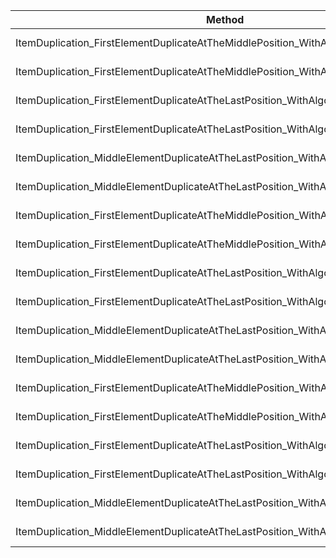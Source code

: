 | Method                                                                            | Length |          Mean |       Error |      StdDev |      Gen0 |    Gen1 |   Allocated |
|-----------------------------------------------------------------------------------|------- |--------------:|------------:|------------:|----------:|--------:|------------:|
| ItemDuplication_FirstElementDuplicateAtTheMiddlePosition_WithAlgorithm            |     10 |      5.659 us |   0.0287 us |   0.0254 us |    0.3738 |       - |     1.55 KB |
| ItemDuplication_FirstElementDuplicateAtTheMiddlePosition_WithAlgorithmAndHashCode |     10 |      5.618 us |   0.0163 us |   0.0152 us |    0.2823 |       - |     1.18 KB |
| ItemDuplication_FirstElementDuplicateAtTheLastPosition_WithAlgorithm              |     10 |      6.105 us |   0.1102 us |   0.1432 us |    0.4883 |       - |     2.02 KB |
| ItemDuplication_FirstElementDuplicateAtTheLastPosition_WithAlgorithmAndHashCode   |     10 |      5.783 us |   0.0295 us |   0.0246 us |    0.2823 |       - |     1.18 KB |
| ItemDuplication_MiddleElementDuplicateAtTheLastPosition_WithAlgorithm             |     10 |      8.401 us |   0.0368 us |   0.0345 us |    1.2665 |       - |     5.21 KB |
| ItemDuplication_MiddleElementDuplicateAtTheLastPosition_WithAlgorithmAndHashCode  |     10 |      7.055 us |   0.1137 us |   0.1064 us |    0.2823 |       - |     1.18 KB |
| ItemDuplication_FirstElementDuplicateAtTheMiddlePosition_WithAlgorithm            |    100 |     55.627 us |   0.8795 us |   0.8227 us |    4.3945 |       - |    18.14 KB |
| ItemDuplication_FirstElementDuplicateAtTheMiddlePosition_WithAlgorithmAndHashCode |    100 |     55.041 us |   0.9359 us |   1.3422 us |    3.2959 |       - |    13.55 KB |
| ItemDuplication_FirstElementDuplicateAtTheLastPosition_WithAlgorithm              |    100 |     58.802 us |   0.9313 us |   0.8712 us |    5.5542 |       - |    22.83 KB |
| ItemDuplication_FirstElementDuplicateAtTheLastPosition_WithAlgorithmAndHashCode   |    100 |     56.444 us |   0.2429 us |   0.2153 us |    3.2959 |       - |    13.55 KB |
| ItemDuplication_MiddleElementDuplicateAtTheLastPosition_WithAlgorithm             |    100 |    292.140 us |   1.1920 us |   1.1150 us |   90.8203 |       - |   371.95 KB |
| ItemDuplication_MiddleElementDuplicateAtTheLastPosition_WithAlgorithmAndHashCode  |    100 |    160.447 us |   0.3790 us |   0.3360 us |    3.1738 |       - |    13.55 KB |
| ItemDuplication_FirstElementDuplicateAtTheMiddlePosition_WithAlgorithm            |   1000 |    551.106 us |   2.1255 us |   1.9882 us |   43.9453 |       - |   179.87 KB |
| ItemDuplication_FirstElementDuplicateAtTheMiddlePosition_WithAlgorithmAndHashCode |   1000 |    540.352 us |   3.1019 us |   2.5902 us |   32.2266 |  0.9766 |   133.09 KB |
| ItemDuplication_FirstElementDuplicateAtTheLastPosition_WithAlgorithm              |   1000 |    583.328 us |   4.2324 us |   3.9590 us |   54.6875 |  2.9297 |   226.74 KB |
| ItemDuplication_FirstElementDuplicateAtTheLastPosition_WithAlgorithmAndHashCode   |   1000 |    566.128 us |   2.4612 us |   2.0552 us |   32.2266 |  0.9766 |   133.09 KB |
| ItemDuplication_MiddleElementDuplicateAtTheLastPosition_WithAlgorithm             |   1000 | 24,570.913 us |  77.6258 us |  68.8133 us | 8656.2500 | 31.2500 | 35359.49 KB |
| ItemDuplication_MiddleElementDuplicateAtTheLastPosition_WithAlgorithmAndHashCode  |   1000 | 11,241.612 us | 224.3452 us | 342.5988 us |   31.2500 |       - |   133.11 KB |
